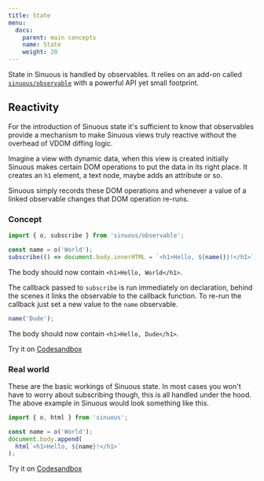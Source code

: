 ```yaml
---
title: State
menu:
  docs:
    parent: main concepts
    name: State
    weight: 20
---
```


State in Sinuous is handled by observables. It relies on an add-on called [`sinuous/observable`](https://github.com/luwes/sinuous/tree/master/packages/sinuous/observable) with a powerful API yet small footprint.

## Reactivity

For the introduction of Sinuous state it's sufficient to know that observables provide a mechanism to make Sinuous views truly reactive without the overhead of VDOM diffing logic.

Imagine a view with dynamic data, when this view is created initially Sinuous makes certain DOM operations to put the data in its right place. It creates an `h1` element, a text node, maybe adds an attribute or so.

Sinuous simply records these DOM operations and whenever a value of a linked observable changes that DOM operation re-runs. 

### Concept

```js
import { o, subscribe } from 'sinuous/observable';

const name = o('World');
subscribe(() => document.body.innerHTML = `<h1>Hello, ${name()}!</h1>`);
```

The body should now contain `<h1>Hello, World</h1>`.

The callback passed to `subscribe` is run immediately on declaration, behind the scenes it links the observable to the callback function. To re-run the callback just set a new value to the `name` observable.

```js
name('Dude');
```

The body should now contain `<h1>Hello, Dude</h1>`.

Try it on [Codesandbox](https://codesandbox.io/s/sinuous-observable-t9h7z)

### Real world

These are the basic workings of Sinuous state. In most cases you won't have to worry about subscribing though, this is all handled under the hood. The above example in Sinuous would look something like this.

```js
import { o, html } from 'sinuous';

const name = o('World');
document.body.append(
  html`<h1>Hello, ${name}!</h1>`
);
```

Try it on [Codesandbox](https://codesandbox.io/s/sinuous-observable-542fl)
